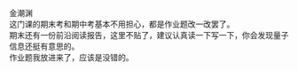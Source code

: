 金潮渊  
这门课的期末考和期中考基本不用担心，都是作业题改一改罢了。  
期末还有一份前沿阅读报告，这里不贴了，建议认真读一下写一下，你会发现量子信息还挺有意思的。  
作业题我放进来了，应该是没错的。
